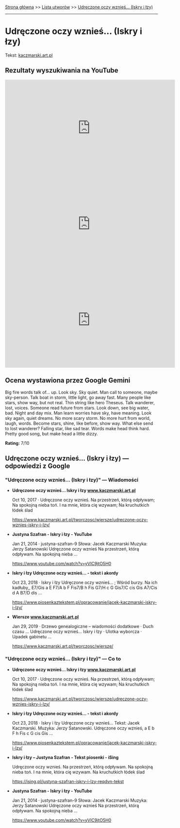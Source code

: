 [Strona główna](../index.md) >> [Lista utworów](../list.md) >> [Udręczone oczy wznieś… (Iskry i łzy)](612.md)

---

# Udręczone oczy wznieś… (Iskry i łzy)

Tekst: [kaczmarski.art.pl](https://www.kaczmarski.art.pl/tworczosc/wiersze/udreczone-oczy-wznies-iskry-i-lzy/)

## Rezultaty wyszukiwania na YouTube

<iframe width="560" height="315" src="https://www.youtube.com/embed/yVIC9jtO5H0?si=IdontcarewhotheIRSsendsImnotpayingtaxes" title="YouTube video player" frameborder="0" allow="accelerometer; autoplay; clipboard-write; encrypted-media; gyroscope; picture-in-picture; web-share" referrerpolicy="strict-origin-when-cross-origin" allowfullscreen></iframe>

<iframe width="560" height="315" src="https://www.youtube.com/embed/PzbKlSLZclk?si=IdontcarewhotheIRSsendsImnotpayingtaxes" title="YouTube video player" frameborder="0" allow="accelerometer; autoplay; clipboard-write; encrypted-media; gyroscope; picture-in-picture; web-share" referrerpolicy="strict-origin-when-cross-origin" allowfullscreen></iframe>

<iframe width="560" height="315" src="https://www.youtube.com/embed/VILElHYr0-w?si=IdontcarewhotheIRSsendsImnotpayingtaxes" title="YouTube video player" frameborder="0" allow="accelerometer; autoplay; clipboard-write; encrypted-media; gyroscope; picture-in-picture; web-share" referrerpolicy="strict-origin-when-cross-origin" allowfullscreen></iframe>

## Ocena wystawiona przez Google Gemini

Big fire words talk of... up. Look sky. Sky quiet. Man call to someone, maybe sky-person. Talk boat in storm, little light, go away fast. Many people like stars, show way, but not real. Thin string like hero Theseus. Talk wanderer, lost, voices. Someone read future from stars. Look down, see big water, bad. Night and day mix. Man learn worries have sky, have meaning. Look sky again, quiet dreams. No more scary storm. No more hurt from world, laugh, words. Become stars, shine, like before, show way. What else send to lost wanderer? Falling star, like sad tear. Words make head think hard. Pretty good song, but make head a little dizzy.

**Rating:** 7/10 


## Udręczone oczy wznieś… (Iskry i łzy) — odpowiedzi z Google

### "Udręczone oczy wznieś… (Iskry i łzy)" — Wiadomości

- **Udręczone oczy wznieś… Iskry i łzy www.kaczmarski.art.pl**

    Oct 10, 2017  ·  Udręczone oczy wznieś. Na przestrzeń, którą odpływam; Na spokojną nieba toń. I na mnie, która cię wzywam; Na kruchutkich łódek ślad 

   <https://www.kaczmarski.art.pl/tworczosc/wiersze/udreczone-oczy-wznies-iskry-i-lzy/>
- **Justyna Szafran - Iskry i łzy - YouTube**

    Jan 21, 2014  ·  justyna-szafran-9 Słowa: Jacek Kaczmarski Muzyka: Jerzy Satanowski Udręczone oczy wznieś Na przestrzeń, którą odpływam. Na spokojną nieba ... 

   <https://www.youtube.com/watch?v=yVIC9jtO5H0>
- **Iskry i łzy Udręczone oczy wznieś… - tekst i akordy**

    Oct 23, 2018  ·  Iskry i łzy Udręczone oczy wznieś… ; Wśród burzy. Na ich kadłuby,, E7/Gis a E F7/A b F Fis7/B h Fis G7/H c G Gis7/C cis Gis A7/Cis d A B7/D dis ... 

   <https://www.piosenkaztekstem.pl/opracowanie/jacek-kaczmarski-iskry-i-lzy/>
- **Wiersze www.kaczmarski.art.pl**

    Jan 29, 2019  ·  Drzewo genealogiczne – wiadomości dodatkowe · Duch czasu ... Udręczone oczy wznieś… Iskry i łzy · Ulotka wyborcza · Upadek gabinetu ... 

   <https://www.kaczmarski.art.pl/tworczosc/wiersze/>

### "Udręczone oczy wznieś… (Iskry i łzy)" — Co to

- **Udręczone oczy wznieś… Iskry i łzy www.kaczmarski.art.pl**

    Oct 10, 2017  ·  Udręczone oczy wznieś. Na przestrzeń, którą odpływam; Na spokojną nieba toń. I na mnie, która cię wzywam; Na kruchutkich łódek ślad 

   <https://www.kaczmarski.art.pl/tworczosc/wiersze/udreczone-oczy-wznies-iskry-i-lzy/>
- **Iskry i łzy Udręczone oczy wznieś… - tekst i akordy**

    Oct 23, 2018  ·  Iskry i łzy Udręczone oczy wznieś… Tekst: Jacek Kaczmarski. Muzyka: Jerzy Satanowski. Udręczone oczy wznieś, a E b F h Fis c G cis Gis ... 

   <https://www.piosenkaztekstem.pl/opracowanie/jacek-kaczmarski-iskry-i-lzy/>
- **Iskry i łzy – Justyna Szafran - Tekst piosenki - iSing**

    Udręczone oczy wznieś. Na przestrzeń, którą odpływam. Na spokojną nieba toń. I na mnie, która cię wzywam. Na kruchutkich łódek ślad 

   <https://ising.pl/justyna-szafran-iskry-i-lzy-reqdvn-tekst>
- **Justyna Szafran - Iskry i łzy - YouTube**

    Jan 21, 2014  ·  justyna-szafran-9 Słowa: Jacek Kaczmarski Muzyka: Jerzy Satanowski Udręczone oczy wznieś Na przestrzeń, którą odpływam. Na spokojną nieba ... 

   <https://www.youtube.com/watch?v=yVIC9jtO5H0>

